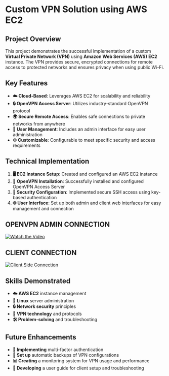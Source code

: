 # Custom VPN Solution using AWS EC2

## Project Overview
This project demonstrates the successful implementation of a custom **Virtual Private Network (VPN)** using **Amazon Web Services (AWS)** **EC2** instance. The VPN provides secure, encrypted connections for remote access to protected networks and ensures privacy when using public Wi-Fi.

## Key Features
- **☁️ Cloud-Based**: Leverages AWS EC2 for scalability and reliability
- **🔒 OpenVPN Access Server**: Utilizes industry-standard OpenVPN protocol
- **🌍 Secure Remote Access**: Enables safe connections to private networks from anywhere
- **👤 User Management**: Includes an admin interface for easy user administration
- **⚙️ Customizable**: Configurable to meet specific security and access requirements

## Technical Implementation
1. **🖥️ EC2 Instance Setup**: Created and configured an AWS EC2 instance
2. **🔧 OpenVPN Installation**: Successfully installed and configured OpenVPN Access Server
3. **🔐 Security Configuration**: Implemented secure SSH access using key-based authentication
4. **🌐 User Interface**: Set up both admin and client web interfaces for easy management and connection

## OPENVPN ADMIN CONNECTION

[![Watch the Video](https://cdn.loom.com/sessions/thumbnails/caa3391e81824ea4b9aa6cec3d8724d9-6f3cfa85eecb50ad-full-play.gif)](https://www.loom.com/embed/caa3391e81824ea4b9aa6cec3d8724d9?sid=dd814a14-4ed5-42e7-9ef9-f4a3f546c35c)

## CLIENT CONNECTION

[![Client Side Connection](https://cdn.loom.com/sessions/thumbnails/caa3391e81824ea4b9aa6cec3d8724d9-6f3cfa85eecb50ad-full-play.gif)](https://www.loom.com/embed/8422b29cd09d438a9c9678049d048a35?sid=d2fa418d-dd77-4017-aacc-62ee3f6ac505)

## Skills Demonstrated
- **☁️ AWS EC2** instance management
- **🐧 Linux** server administration
- **🔒 Network security** principles
- **🔗 VPN technology** and protocols
- **🛠️ Problem-solving** and troubleshooting

## Future Enhancements
- **🔐 Implementing** multi-factor authentication
- **💾 Set up** automatic backups of VPN configurations
- **📊 Creating** a monitoring system for VPN usage and performance
- **📘 Developing** a user guide for client setup and troubleshooting





